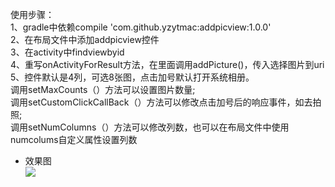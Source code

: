 使用步骤：  
1、gradle中依赖compile 'com.github.yzytmac:addpicview:1.0.0'  
2、在布局文件中添加addpicview控件  
3、在activity中findviewbyid  
4、重写onActivityForResult方法，在里面调用addPicture()，传入选择图片到uri  
5、控件默认是4列，可选8张图，点击加号默认打开系统相册。  
调用setMaxCounts（）方法可以设置图片数量;  
调用setCustomClickCallBack（）方法可以修改点击加号后的响应事件，如去拍照;  
调用setNumColumns（）方法可以修改列数，也可以在布局文件中使用numcolums自定义属性设置列数  

- 效果图  
![](https://raw.githubusercontent.com/yzytmac/AddPicView/master/device-2017-05-11-135700.png)
